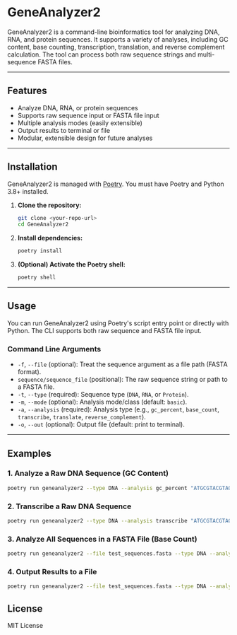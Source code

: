 # GeneAnalyzer2

GeneAnalyzer2 is a command-line bioinformatics tool for analyzing DNA, RNA, and protein sequences. It supports a variety of analyses, including GC content, base counting, transcription, translation, and reverse complement calculation. The tool can process both raw sequence strings and multi-sequence FASTA files.

---

## Features

- Analyze DNA, RNA, or protein sequences
- Supports raw sequence input or FASTA file input
- Multiple analysis modes (easily extensible)
- Output results to terminal or file
- Modular, extensible design for future analyses

---

## Installation

GeneAnalyzer2 is managed with [Poetry](https://python-poetry.org/). You must have Poetry and Python 3.8+ installed.

1. **Clone the repository:**
	```sh
	git clone <your-repo-url>
	cd GeneAnalyzer2
	```

2. **Install dependencies:**
	```sh
	poetry install
	```

3. **(Optional) Activate the Poetry shell:**
	```sh
	poetry shell
	```

---

## Usage

You can run GeneAnalyzer2 using Poetry's script entry point or directly with Python. The CLI supports both raw sequence and FASTA file input.

### Command Line Arguments

- `-f`, `--file` (optional): Treat the sequence argument as a file path (FASTA format).
- `sequence/sequence_file` (positional): The raw sequence string or path to a FASTA file.
- `-t`, `--type` (required): Sequence type (`DNA`, `RNA`, or `Protein`).
- `-m`, `--mode` (optional): Analysis mode/class (default: `basic`).
- `-a`, `--analysis` (required): Analysis type (e.g., `gc_percent`, `base_count`, `transcribe`, `translate`, `reverse_complement`).
- `-o`, `--out` (optional): Output file (default: print to terminal).

---

## Examples

### 1. Analyze a Raw DNA Sequence (GC Content)

```sh
poetry run geneanalyzer2 --type DNA --analysis gc_percent "ATGCGTACGTAGCTAGCTAGGCTAGCTAGCTGACTGACTGATCGATCGTAGCTAGCTAGCTAGCTAGCTAGCTAGCTAGCTAGC"
```

### 2. Transcribe a Raw DNA Sequence

```sh
poetry run geneanalyzer2 --type DNA --analysis transcribe "ATGCGTACGTAGCTAGCTAGGCTAGCTAGCTGACTGACTGATCGATCGTAGCTAGCTAGCTAGCTAGCTAGCTAGCTAGCTAGC"
```

### 3. Analyze All Sequences in a FASTA File (Base Count)

```sh
poetry run geneanalyzer2 --file test_sequences.fasta --type DNA --analysis base_count
```

### 4. Output Results to a File

```sh
poetry run geneanalyzer2 --file test_sequences.fasta --type DNA --analysis gc_percent --out results.txt
```





## License

MIT License
